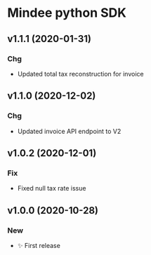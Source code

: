 # Mindee python SDK

## v1.1.1 (2020-01-31)

### Chg

* Updated total tax reconstruction for invoice

## v1.1.0 (2020-12-02)

### Chg

* Updated invoice API endpoint to V2 

## v1.0.2 (2020-12-01)

### Fix

* Fixed null tax rate issue 

## v1.0.0 (2020-10-28)

### New

* ✨ First release